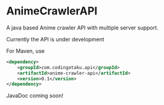 # AnimeCrawlerAPI
A java based Anime crawler API with multiple server support. 

Currently the API is under development 

For Maven, use

```xml 
<dependency>
	<groupId>com.codingotaku.api</groupId>
	<artifactId>anime-crawler-api</artifactId>
	<version>0.1</version>
</dependency>
```

JavaDoc coming soon!
